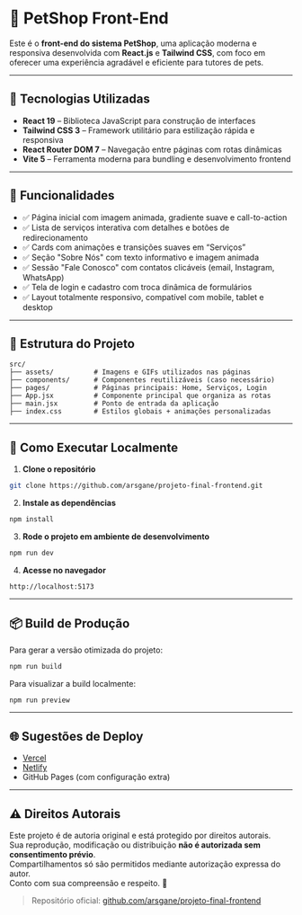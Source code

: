 
# 🐾 PetShop Front-End

Este é o **front-end do sistema PetShop**, uma aplicação moderna e responsiva desenvolvida com **React.js** e **Tailwind CSS**, com foco em oferecer uma experiência agradável e eficiente para tutores de pets.

---

## 🚀 Tecnologias Utilizadas

- **React 19** – Biblioteca JavaScript para construção de interfaces
- **Tailwind CSS 3** – Framework utilitário para estilização rápida e responsiva
- **React Router DOM 7** – Navegação entre páginas com rotas dinâmicas
- **Vite 5** – Ferramenta moderna para bundling e desenvolvimento frontend

---

## 🎯 Funcionalidades

- ✅ Página inicial com imagem animada, gradiente suave e call-to-action  
- ✅ Lista de serviços interativa com detalhes e botões de redirecionamento  
- ✅ Cards com animações e transições suaves em “Serviços”  
- ✅ Seção "Sobre Nós" com texto informativo e imagem animada  
- ✅ Sessão "Fale Conosco" com contatos clicáveis (email, Instagram, WhatsApp)  
- ✅ Tela de login e cadastro com troca dinâmica de formulários  
- ✅ Layout totalmente responsivo, compatível com mobile, tablet e desktop  

---

## 📁 Estrutura do Projeto

```
src/
├── assets/          # Imagens e GIFs utilizados nas páginas
├── components/      # Componentes reutilizáveis (caso necessário)
├── pages/           # Páginas principais: Home, Serviços, Login
├── App.jsx          # Componente principal que organiza as rotas
├── main.jsx         # Ponto de entrada da aplicação
├── index.css        # Estilos globais + animações personalizadas
```

---

## 🧪 Como Executar Localmente

1. **Clone o repositório**
```bash
git clone https://github.com/arsgane/projeto-final-frontend.git
```

2. **Instale as dependências**
```bash
npm install
```

3. **Rode o projeto em ambiente de desenvolvimento**
```bash
npm run dev
```

4. **Acesse no navegador**
```
http://localhost:5173
```

---

## 📦 Build de Produção

Para gerar a versão otimizada do projeto:
```bash
npm run build
```

Para visualizar a build localmente:
```bash
npm run preview
```

---

## 🌐 Sugestões de Deploy

- [Vercel](https://vercel.com)
- [Netlify](https://netlify.com)
- GitHub Pages (com configuração extra)

---

## ⚠️ Direitos Autorais

Este projeto é de autoria original e está protegido por direitos autorais.  
Sua reprodução, modificação ou distribuição **não é autorizada sem consentimento prévio**.  
Compartilhamentos só são permitidos mediante autorização expressa do autor.  
Conto com sua compreensão e respeito. 💙

> Repositório oficial: [github.com/arsgane/projeto-final-frontend](https://github.com/arsgane/projeto-final-frontend)
